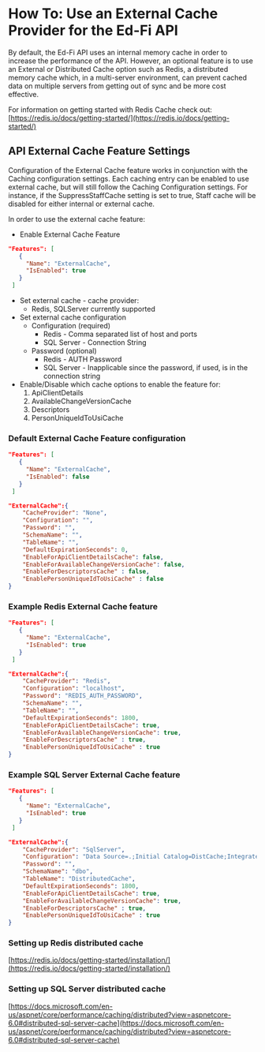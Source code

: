 
# How To: Use an External Cache Provider for the Ed-Fi API
By default, the Ed-Fi API uses an internal memory cache in order to increase the performance of the API. However, an optional feature is to use an External or Distributed Cache option such as Redis, a distributed memory cache which, in a multi-server environment, can prevent cached data on multiple servers from getting out of sync and be more cost effective.

For information on getting started with Redis Cache check out: [https://redis.io/docs/getting-started/](https://redis.io/docs/getting-started/)

## API External Cache Feature Settings

Configuration of the External Cache feature works in conjunction with the Caching configuration settings. Each caching entry can be enabled to use external cache, but will still follow the Caching Configuration settings. For instance, if the SuppressStaffCache setting is set to true, Staff cache will be disabled for either internal or external cache. 

In order to use the external cache feature:

* Enable External Cache Feature

```json
"Features": [
   {
     "Name": "ExternalCache",
     "IsEnabled": true
   }
 ]
```

* Set external cache - cache provider:
  * Redis, SQLServer currently supported
* Set external cache configuration
  * Configuration (required)
    * Redis - Comma separated list of host and ports 
    * SQL Server - Connection String
  * Password (optional)
    * Redis - AUTH Password
    * SQL Server - Inapplicable since the password, if used, is in the connection string
* Enable/Disable which cache options to enable the feature for:
  1. ApiClientDetails
  2. AvailableChangeVersionCache
  3. Descriptors
  4. PersonUniqueIdToUsiCache
### Default External Cache Feature configuration

```json
"Features": [
   {
     "Name": "ExternalCache",
     "IsEnabled": false
   }
 ]
```

```json
"ExternalCache":{
    "CacheProvider": "None",
    "Configuration": "",
    "Password": "",
    "SchemaName": "",
    "TableName": "",
    "DefaultExpirationSeconds": 0,
    "EnableForApiClientDetailsCache": false,
    "EnableForAvailableChangeVersionCache": false,
    "EnableForDescriptorsCache" : false,
    "EnablePersonUniqueIdToUsiCache" : false
}  
```
### Example Redis External Cache feature

```json
"Features": [
   {
     "Name": "ExternalCache",
     "IsEnabled": true
   }
 ]
```

```json
"ExternalCache":{
    "CacheProvider": "Redis",
    "Configuration": "localhost",
    "Password": "REDIS_AUTH_PASSWORD",
    "SchemaName": "",
    "TableName": "",
    "DefaultExpirationSeconds": 1800,
    "EnableForApiClientDetailsCache": true,
    "EnableForAvailableChangeVersionCache": true,
    "EnableForDescriptorsCache" : true,
    "EnablePersonUniqueIdToUsiCache" : true
}  
```
### Example SQL Server External Cache feature

```json
"Features": [
   {
     "Name": "ExternalCache",
     "IsEnabled": true
   }
 ]
```

```json
"ExternalCache":{
    "CacheProvider": "SqlServer",
    "Configuration": "Data Source=.;Initial Catalog=DistCache;Integrated Security=True;",
    "Password": "",   
    "SchemaName": "dbo",
    "TableName": "DistributedCache",
    "DefaultExpirationSeconds": 1800,
    "EnableForApiClientDetailsCache": true,
    "EnableForAvailableChangeVersionCache": true,
    "EnableForDescriptorsCache" : true,
    "EnablePersonUniqueIdToUsiCache" : true
}  
```
### Setting up Redis distributed cache

[https://redis.io/docs/getting-started/installation/](https://redis.io/docs/getting-started/installation/)

### Setting up SQL Server distributed cache

[https://docs.microsoft.com/en-us/aspnet/core/performance/caching/distributed?view=aspnetcore-6.0#distributed-sql-server-cache](https://docs.microsoft.com/en-us/aspnet/core/performance/caching/distributed?view=aspnetcore-6.0#distributed-sql-server-cache)